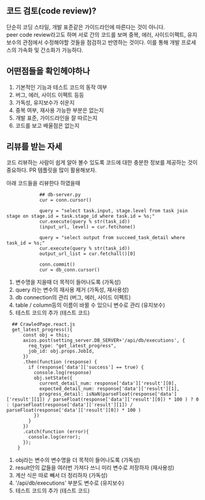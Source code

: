 ## 코드 검토(code review)?

단순히 코딩 스타일, 개발 표준같은 가이드라인에 따른다는 것이 아니다.        
peer code review라고도 하며 서로 간의 코드를 보며 중복, 에러, 사이드이펙트, 유지보수의 관점에서 수정해야할 것들을 점검하고 반영하는 것이다. 이를 통해 개발 프로세스의 가속화 및 간소화가 가능하다.     


## 어떤점들을 확인헤야하나
1. 기본적인 기능과 테스트 코드의 동작 여부
2. 버그, 에러, 사이드 이펙트 등등
3. 가독성, 유지보수가 쉬운지
4. 중복 여부, 재사용 가능한 부분은 없는지
5. 개발 표준, 가이드라인을 잘 따르는지
6. 코드를 보고 배울점은 없는지     


## 리뷰를 받는 자세
코드 리뷰하는 사람이 쉽게 알아 볼수 있도록 코드에 대한 충분한 정보를 제공하는 것이 중요하다. PR 템플릿을 많이 활용해보자.


아래 코드들을 리뷰한다 하였을때
~~~
            ## db-server.py
            cur = conn.cursor()
           
            query = "select task.input, stage.level from task join stage on stage.id = task.stage_id where task.id = %s;"
            cur.execute(query % str(task_id))
            (input_url, level) = cur.fetchone()
          
            query = "select output from succeed_task_detail where task_id = %s;"
            cur.execute(query % str(task_id))
            output_url_list = cur.fetchall()[0]

            conn.commit()
            cur = db_conn.cursor()
~~~            

1. 변수명을 지을때 더 목적이 들어나도록 (가독성)
2. query 라는 변수의 재사용 제거 (가독성, 재사용성)
3. db connection의 관리 (버그, 에러, 사이드 이펙트)
4. table / column등의 이름이 바뀔 수 있으니 변수로 관리 (유지보수)
5. 테스트 코드의 추가 (테스트 코드) 

~~~
  ## CrawledPage.react.js 
  get_latest_progress(){
      const obj = this;
      axios.post(setting_server.DB_SERVER+'/api/db/executions', {
        req_type: "get_latest_progress",
        job_id: obj.props.JobId,
      })
      .then(function (response) {
        if (response['data']['success'] == true) {
          console.log(response)
          obj.setState({
            current_detail_num: response['data']['result'][0],
            expected_detail_num: response['data']['result'][1], 
            progress_detail: isNaN(parseFloat(response['data']['result'][1]) / parseFloat(response['data']['result'][0]) * 100 ) ? 0 : (parseFloat(response['data']['result'][1]) / parseFloat(response['data']['result'][0]) * 100 )
          })
        } 
      })
      .catch(function (error){
        console.log(error);
      });
    }
~~~

1. obj라는 변수의 변수명을 더 목적이 들어나도록 (가독성)
2. result안의 값들을 여러번 가져다 쓰니 미리 변수로 저장하자 (재사용성)
3. 계산 식은 따로 빼서 더 정리하자 (가독성)
4. '/api/db/executions' 부분도 변수로 (유지보수)
5. 테스트 코드의 추가 (테스트 코드) 
